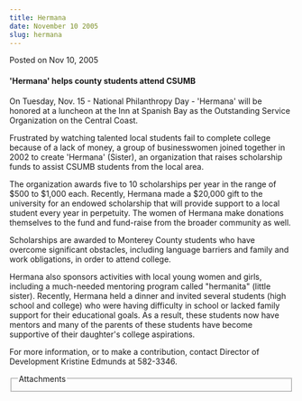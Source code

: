 ```yaml
---
title: Hermana
date: November 10 2005
slug: hermana
---
```





<span class="date">Posted on Nov 10, 2005    </span>
<h4>&apos;Hermana&apos; helps county students attend CSUMB</h4>
<p>On Tuesday, Nov. 15 - National Philanthropy Day - &apos;Hermana&apos; will
be honored at a luncheon at the Inn at Spanish Bay as the
Outstanding Service Organization on the Central Coast.</p>
<p>Frustrated by watching talented local students fail to complete
college because of a lack of money, a group of businesswomen joined
together in 2002 to create &apos;Hermana&apos; (Sister), an organization that
raises scholarship funds to assist CSUMB students from the local
area.</p>
<p>The organization awards five to 10 scholarships per year in the
range of $500 to $1,000 each. Recently, Hermana made a $20,000 gift
to the university for an endowed scholarship that will provide
support to a local student every year in perpetuity. The women of
Hermana make donations themselves to the fund and fund-raise from
the broader community as well.</p>
<p>Scholarships are awarded to Monterey County students who have
overcome significant obstacles, including language barriers and
family and work obligations, in order to attend college.</p>
<p>Hermana also sponsors activities with local young women and
girls, including a much-needed mentoring program called &quot;hermanita&quot;
(little sister). Recently, Hermana held a dinner and invited
several students (high school and college) who were having
difficulty in school or lacked family support for their educational
goals. As a result, these students now have mentors and many of the
parents of these students have become supportive of their
daughter&apos;s college aspirations.</p>
<p>For more information, or to make a contribution, contact
Director of Development Kristine Edmunds at 582-3346.</p>
<fieldset class="fieldgroup group-attachments">
<legend>Attachments</legend>
<div class="field field-type-emvideo field-field-attach-video">
<div class="field-items">
<div class="field-item odd">
<div class="emvideo emvideo-video emvideo-"/>
</div>
</div>
</div>
</fieldset>






